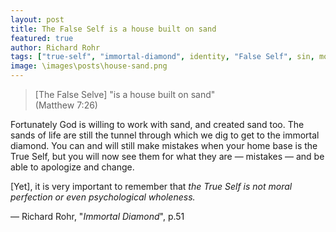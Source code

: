 ```yaml
---
layout: post
title: The False Self is a house built on sand
featured: true
author: Richard Rohr
tags: ["true-self", "immortal-diamond", identity, "False Self", sin, morality, mistakes, lies, consciousness, unconsciousness, spirituality]
image: \images\posts\house-sand.png
---
```


>[The False Selve] "is a house built on sand"  
>(Matthew 7:26)

Fortunately God is willing to work with sand, and created sand too. The sands of life are still the tunnel through which we dig to get to the immortal diamond. You can and will still make mistakes when your home base is the True Self, but you will now see them for what they are ― mistakes ― and be able to apologize and change.

[Yet], it is very important to remember that _the True Self is not moral perfection or even psychological wholeness._

― Richard Rohr, "_Immortal Diamond_", p.51